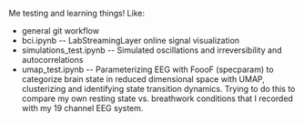 Me testing and learning things! Like: 

* general git workflow
* bci.ipynb -- LabStreamingLayer online signal visualization
* simulations_test.ipynb -- Simulated oscillations and irreversibility and autocorrelations
* umap_test.ipynb -- Parameterizing EEG with FoooF (specparam) to categorize brain state in reduced dimensional space with UMAP, clusterizing and identifying state transition dynamics. Trying to do this to compare my own resting state vs. breathwork conditions that I recorded with my 19 channel EEG system.

